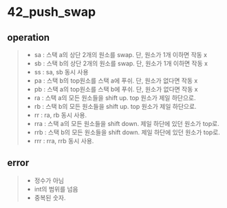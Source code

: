 # 42_push_swap

## operation
> - sa : 스택 a의 상단 2개의 원소를 swap. 단, 원소가 1개 이하면 작동 x
> - sb : 스택 b의 상단 2개의 원소를 swap. 단, 원소가 1개 이하면 작동 x
> - ss : sa, sb 동시 사용
> - pa : 스택 b의 top원소를 스택 a에 푸쉬. 단, 원소가 없다면 작동 x
> - pb : 스택 a의 top원소를 스택 b에 푸쉬. 단, 원소가 없다면 작동 x
> - ra : 스택 a의 모든 원소들을 shift up. top 원소가 제일 하단으로.
> - rb : 스택 b의 모든 원소들을 shift up. top 원소가 제일 하단으로.
> - rr : ra, rb 동시 사용.
> - rra : 스택 a의 모든 원소들을 shift down. 제일 하단에 있던 원소가 top로.
> - rrb : 스택 b의 모든 원소들을 shift down. 제일 하단에 있던 원소가 top로.
> - rrr : rra, rrb 동시 사용.


## error
> - 정수가 아님
> - int의 범위를 넘음
> - 중복된 숫자.
